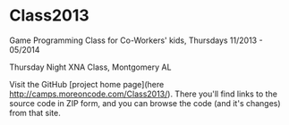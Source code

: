 Class2013
=========

Game Programming Class for Co-Workers' kids, Thursdays 11/2013 - 05/2014

Thursday Night XNA Class, Montgomery AL

Visit the GitHub [project home page](here http://camps.moreoncode.com/Class2013/). There you'll find links to the source code in ZIP form, and you can browse the code (and it's changes) from that site.
